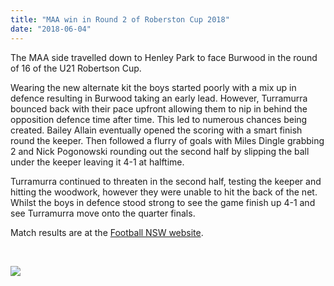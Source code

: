 ```yaml
---
title: "MAA win in Round 2 of Roberston Cup 2018"
date: "2018-06-04"
---
```


The MAA side travelled down to Henley Park to face Burwood in the round of 16 of the U21 Robertson Cup.

Wearing the new alternate kit the boys started poorly with a mix up in defence resulting in Burwood taking an early lead. However, Turramurra bounced back with their pace upfront allowing them to nip in behind the opposition defence time after time. This led to numerous chances being created. Bailey Allain eventually opened the scoring with a smart finish round the keeper. Then followed a flurry of goals with Miles Dingle grabbing 2 and Nick Pogonowski rounding out the second half by slipping the ball under the keeper leaving it 4-1 at halftime.

Turramurra continued to threaten in the second half, testing the keeper and hitting the woodwork, however they were unable to hit the back of the net. Whilst the boys in defence stood strong to see the game finish up 4-1 and see Turramurra move onto the quarter finals.

Match results are at the [Football NSW website](http://websites.sportstg.com/comp_info.cgi?a=ROUND&compID=493360&c=1-9009-0-306030-0).

 

![](https://turramurraunited.com.au/wp-content/uploads/2018/06/screencapture-websites-sportstg-round_info-cgi-2018-06-04-13_58_05.jpg)
